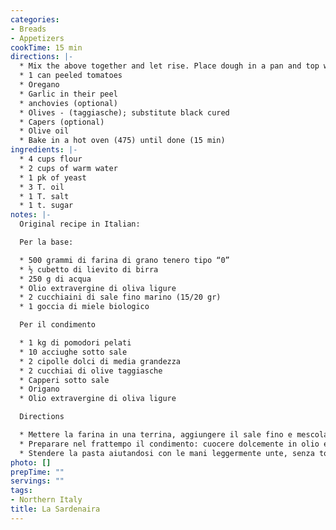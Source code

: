 ```yaml
---
categories:
- Breads
- Appetizers
cookTime: 15 min
directions: |-
  * Mix the above together and let rise. Place dough in a pan and top with the following
  * 1 can peeled tomatoes
  * Oregano
  * Garlic in their peel
  * anchovies (optional)
  * Olives - (taggiasche); substitute black cured
  * Capers (optional)
  * Olive oil
  * Bake in a hot oven (475) until done (15 min)
ingredients: |-
  * 4 cups flour
  * 2 cups of warm water
  * 1 pk of yeast
  * 3 T. oil
  * 1 T. salt
  * 1 t. sugar
notes: |-
  Original recipe in Italian:

  Per la base:

  * 500 grammi di farina di grano tenero tipo “0”
  * ½ cubetto di lievito di birra
  * 250 g di acqua
  * Olio extravergine di oliva ligure
  * 2 cucchiaini di sale fino marino (15/20 gr)
  * 1 goccia di miele biologico

  Per il condimento

  * 1 kg di pomodori pelati
  * 10 acciughe sotto sale
  * 2 cipolle dolci di media grandezza
  * 2 cucchiai di olive taggiasche
  * Capperi sotto sale
  * Origano
  * Olio extravergine di oliva ligure

  Directions

  * Mettere la farina in una terrina, aggiungere il sale fino e mescolare. Sciogliere, il lievito e il miele (che serve ad attivare il lievito) in una tazza con acqua tiepida, mescolando; versare sulla farina e impastare. Lavorare in modo da ottenere un composto omogeneo, molto morbido, leggermente appiccicoso. Trasferire la pasta nella teglia, unta precedentemente con 2/3 cucchiai di olio e lasciarla lievitare, in un luogo tiepido, al riparo da correnti, per 45 minuti circa.
  * Preparare nel frattempo il condimento: cuocere dolcemente in olio extra vergine di oliva le cipolle tagliate sottili; quando iniziano ad appassire, unire i pomodori pelati e spezzettati, far cuocere fino a completa evaporazione dell'acqua, aggiungere eventualmente un pochino di sale. Dissalare e diliscare le acciughe, lavarle e asciugarle adagiandole su carta da cucina.
  * Stendere la pasta aiutandosi con le mani leggermente unte, senza toglierla dalla teglia. Lasciarla di nuovo lievitare altri 45 minuti. Distribuire la salsa in maniera uniforme, aggiungere le acciughe, i capperi già sciacquati e asciutti, le olive e una spolverata di origano; cospargere di olio extravergine di oliva e infornare a 250° per circa 20/30 minuti, fino a che il bordo della pizza non sarà dorato.
photo: []
prepTime: ""
servings: ""
tags:
- Northern Italy
title: La Sardenaira
---
```

